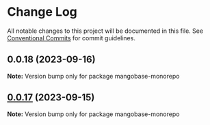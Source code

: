 # Change Log

All notable changes to this project will be documented in this file.
See [Conventional Commits](https://conventionalcommits.org) for commit guidelines.

## 0.0.18 (2023-09-16)

**Note:** Version bump only for package mangobase-monorepo

## [0.0.17](https://github.com/blackmann/mangobase/compare/v0.0.16...v0.0.17) (2023-09-15)

**Note:** Version bump only for package mangobase-monorepo
